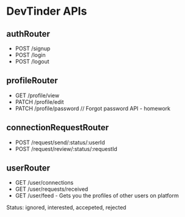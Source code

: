# DevTinder APIs

## authRouter
- POST /signup
- POST /login
- POST /logout

## profileRouter
- GET /profile/view
- PATCH /profile/edit
- PATCH /profile/password // Forgot password API - homework 

## connectionRequestRouter
- POST /request/send/:status/:userId 
- POST /request/review/:status/:requestId

## userRouter
- GET /user/connections
- GET /user/requests/received
- GET /user/feed - Gets you the profiles of other users on platform


Status: ignored, interested, accepeted, rejected